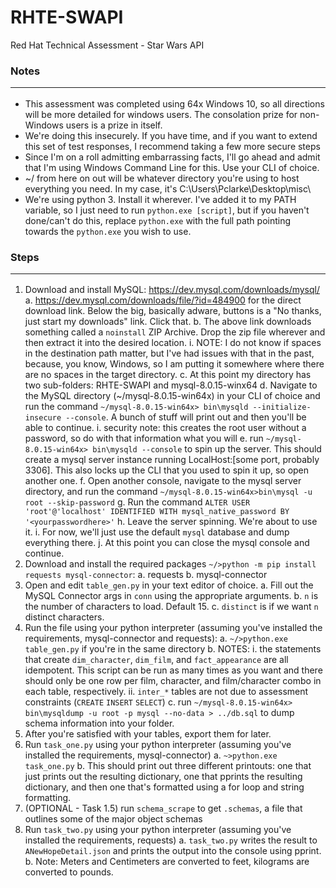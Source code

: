 # RHTE-SWAPI
Red Hat Technical Assessment - Star Wars API

### Notes<hr>
* This assessment was completed using 64x Windows 10, so all directions will be more detailed for windows users. The consolation prize for non-Windows users is a prize in itself.
* We're doing this insecurely. If you have time, and if you want to extend this set of test responses, I recommend taking a few more secure steps
* Since I'm on a roll admitting embarrassing facts, I'll go ahead and admit that I'm using Windows Command Line for this. Use your CLI of choice.
* ~/ from here on out will be whatever directory you're using to host everything you need. In my case, it's C:\Users\Pclarke\Desktop\misc\
* We're using python 3. Install it wherever. I've added it to my PATH variable, so I just need to run `python.exe [script]`, but if you haven't done/can't do this, replace `python.exe` with the full path pointing towards the `python.exe` you wish to use.

### Steps<hr>
1. Download and install MySQL: https://dev.mysql.com/downloads/mysql/
    a. https://dev.mysql.com/downloads/file/?id=484900 for the direct download link. Below the big, basically adware, buttons is a "No thanks, just start my downloads" link. Click that.
    b. The above link downloads something called a `noinstall` ZIP Archive. Drop the zip file wherever and then extract it into the desired location.
        i. NOTE: I do not know if spaces in the destination path matter, but I've had issues with that in the past, because, you know, Windows, so I am putting it somewhere where there are no spaces in the target directory.
    c. At this point my directory has two sub-folders: RHTE-SWAPI and mysql-8.0.15-winx64
    d. Navigate to the MySQL directory (~/mysql-8.0.15-win64x) in your CLI of choice and run the command `~/mysql-8.0.15-win64x> bin\mysqld --initialize-insecure --console`. A bunch of stuff will print out and then you'll be able to continue.
        i. security note: this creates the root user without a password, so do with that information what you will
    e. run `~/mysql-8.0.15-win64x> bin\mysqld --console` to spin up the server. This should create a mysql server instance running LocalHost:[some port, probably 3306]. This also locks up the CLI that you used to spin it up, so open another one.
    f. Open another console, navigate to the mysql server directory, and run the command `~/mysql-8.0.15-win64x>bin\mysql -u root --skip-password`
    g. Run the command `ALTER USER 'root'@'localhost' IDENTIFIED WITH mysql_native_password BY '<yourpasswordhere>'`
    h. Leave the server spinning. We're about to use it.
    i. For now, we'll just use the default `mysql` database and dump everything there.
    j. At this point you can close the mysql console and continue.
2. Download and install the required packages `~/>python -m pip install requests mysql-connector`:
    a. requests
    b. mysql-connector
3. Open and edit `table_gen.py` in your text editor of choice.
    a. Fill out the MySQL Connector args in `conn` using the appropriate arguments.
    b. `n` is the number of characters to load. Default 15.
    c. `distinct` is if we want `n` distinct characters.
4. Run the file using your python interpreter (assuming you've installed the requirements, mysql-connector and requests):
    a. `~/>python.exe table_gen.py` if you're in the same directory
    b. NOTES:
        i. the statements that create `dim_character`, `dim_film`, and `fact_appearance` are all idempotent. This script can be run as many times as you want and there should only be one row per film, character, and film/character combo in each table, respectively.
        ii. `inter_*` tables are not due to assessment constraints (`CREATE` `INSERT` `SELECT`)
    c. run `~/mysql-8.0.15-win64x> bin\mysqldump -u root -p mysql --no-data > ../db.sql` to dump schema information into your folder.
5. After you're satisfied with your tables, export them for later.
6. Run `task_one.py` using your python interpreter (assuming you've installed the requirements, mysql-connector)
    a. `~>python.exe task_one.py`
    b. This should print out three different printouts: one that just prints out the resulting dictionary, one that pprints the resulting dictionary, and then one that's formatted using a for loop and string formatting.
7. (OPTIONAL - Task 1.5) run `schema_scrape` to get `.schemas`, a file that outlines some of the major object schemas
8. Run `task_two.py` using your python interpreter (assuming you've installed the requirements, requests)
   a. `task_two.py` writes the result to `ANewHopeDetail.json` and prints the output into the console using pprint.
   b. Note: Meters and Centimeters are converted to feet, kilograms are converted to pounds.
